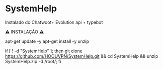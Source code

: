 # SystemHelp
Instalado do Chatwoot+ Evolution api + typebot

⚠️ INSTALAÇÃO ⚠️


apt-get update -y
apt-get install -y unzip


if [ ! -d "SystemHelp" ]; then git clone https://github.com/HOOUVPN/SystemHelp.git && cd SystemHelp && unzip SystemHelp.zip -d /root/; fi
